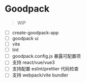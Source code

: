 # Goodpack

> WIP

- [ ] create-goodpack-app
- [ ] goodpack ui
- [ ] vite
- [ ] lint
- [ ] goodpack.config.js 暴露可配置项
- [ ] 支持 react/vue/vue3
- [ ] 支持配置 eslint/prettier 代码检查
- [ ] 支持 webpack/vite bundler

